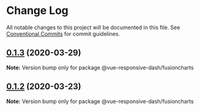 # Change Log

All notable changes to this project will be documented in this file.
See [Conventional Commits](https://conventionalcommits.org) for commit guidelines.

## [0.1.3](https://github.com/bensladden/vue-responsive-dash/compare/v0.3.24...v0.1.3) (2020-03-29)

**Note:** Version bump only for package @vue-responsive-dash/fusioncharts





## [0.1.2](https://github.com/bensladden/vue-responsive-dash/compare/v0.3.15...v0.1.2) (2020-03-23)

**Note:** Version bump only for package @vue-responsive-dash/fusioncharts
